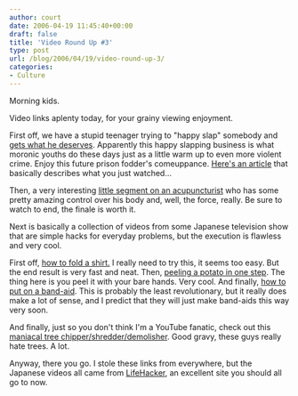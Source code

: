```yaml
---
author: court
date: 2006-04-19 11:45:40+00:00
draft: false
title: 'Video Round Up #3'
type: post
url: /blog/2006/04/19/video-round-up-3/
categories:
- Culture
---
```


Morning kids.

Video links aplenty today, for your grainy viewing enjoyment.

First off, we have a stupid teenager trying to "happy slap" somebody and [gets what he deserves](http://www.youtube.com/watch?v=x97VLJBFWuo).  Apparently this happy slapping business is what moronic youths do these days just as a little warm up to even more violent crime.  Enjoy this future prison fodder's comeuppance.  [Here's an article](http://www.timesonline.co.uk/article/0,,2-2137321_1,00.html) that basically describes what you just watched...

Then, a very interesting [little segment on an acupuncturist](http://www3.youtube.com/watch?v=kmGGvBZGAhY&search=acupuncturist%20chi) who has some pretty amazing control over his body and, well, the force, really.  Be sure to watch to end, the finale is worth it.

Next is basically a collection of videos from some Japanese television show that are simple hacks for everyday problems, but the execution is flawless and very cool.

First off, [how to fold a shirt.](http://video.google.com/videoplay?docid=4776825453418327083&q=shirt+fold)  I really need to try this, it seems too easy.  But the end result is very fast and neat.
Then, [peeling a potato in one step](http://youtube.com/watch?v=anZBo2FmaL8&search=peel%20a%20potato).  The thing here is you peel it with your bare hands.  Very cool.
And finally, [how to put on a band-aid](http://www.youtube.com/watch?v=FhklMGA01Gg).  This is probably the least revolutionary, but it really does make a lot of sense, and I predict that they will just make band-aids this way very soon.

And finally, just so you don't think I'm a YouTube fanatic, check out this [maniacal tree chipper/shredder/demolisher](http://www.slashbuster.com/videos.htm).  Good gravy, these guys really hate trees.  A lot.  

Anyway, there you go.  I stole these links from everywhere, but the Japanese videos all came from [LifeHacker](http://www.lifehacker.com), an excellent site you should all go to now.

